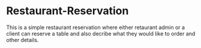 # Restaurant-Reservation
This is a simple restaurant reservation where either retaurant admin or a client can reserve a table and also decribe what they would like to order and other details.
